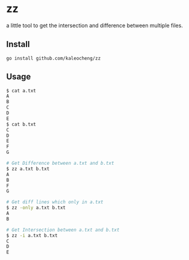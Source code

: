 # zz

a little tool to get the intersection and difference between multiple files.

## Install

```shell
go install github.com/kaleocheng/zz
```

## Usage

```bash
$ cat a.txt
A
B
C
D
E
$ cat b.txt
C
D
E
F
G
```

```bash
# Get Difference between a.txt and b.txt
$ zz a.txt b.txt
A
B
F
G

# Get diff lines which only in a.txt
$ zz -only a.txt b.txt
A
B

# Get Intersection between a.txt and b.txt
$ zz -i a.txt b.txt
C
D
E
```
